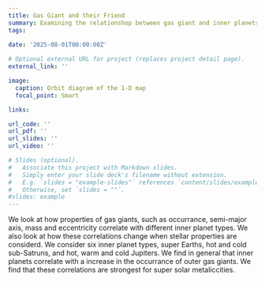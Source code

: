 ```yaml
---
title: Gas Giant and their Friend
summary: Examining the relationshop between gas giant and inner planets
tags:
  
date: '2025-08-01T00:00:00Z'

# Optional external URL for project (replaces project detail page).
external_link: ''

image:
  caption: Orbit diagram of the 1-D map
  focal_point: Smart

links:

url_code: ''
url_pdf: ''
url_slides: ''
url_video: ''

# Slides (optional).
#   Associate this project with Markdown slides.
#   Simply enter your slide deck's filename without extension.
#   E.g. `slides = "example-slides"` references `content/slides/example-slides.md`.
#   Otherwise, set `slides = ""`.
#slides: example
---
```

We look at how properties of gas giants, such as occurrance, semi-major axis, mass and eccentricity correlate with different inner planet types. We also look at how these correlations change when stellar properties are considerd. We consider six inner planet types, super Earths, hot and cold sub-Satruns, and hot, warm and cold Jupiters. We find in general that inner planets correlate with a increase in the occurrance of outer gas giants. We find that these correlations are strongest for super solar metaliccities.
